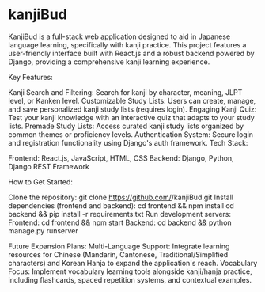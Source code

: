 # kanjiBud
KanjiBud is a full-stack web application designed to aid in Japanese language learning, specifically with kanji practice. This project features a user-friendly interface built with React.js and a robust backend powered by Django, providing a comprehensive kanji learning experience.

Key Features:

Kanji Search and Filtering: Search for kanji by character, meaning, JLPT level, or Kanken level.
Customizable Study Lists: Users can create, manage, and save personalized kanji study lists (requires login).
Engaging Kanji Quiz: Test your kanji knowledge with an interactive quiz that adapts to your study lists.
Premade Study Lists: Access curated kanji study lists organized by common themes or proficiency levels.
Authentication System: Secure login and registration functionality using Django's auth framework.
Tech Stack:

Frontend: React.js, JavaScript, HTML, CSS
Backend: Django, Python, Django REST Framework

How to Get Started:

Clone the repository: git clone https://github.com/<your-username>/kanjiBud.git
Install dependencies (frontend and backend):
cd frontend && npm install
cd backend && pip install -r requirements.txt
Run development servers:
Frontend: cd frontend && npm start
Backend: cd backend && python manage.py runserver

Future Expansion Plans:
Multi-Language Support: Integrate learning resources for Chinese (Mandarin, Cantonese, Traditional/Simplified characters) and Korean Hanja to expand the application's reach.
Vocabulary Focus: Implement vocabulary learning tools alongside kanji/hanja practice, including flashcards, spaced repetition systems, and contextual examples.
